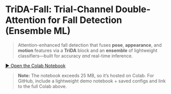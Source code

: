 # TriDA-Fall: Trial-Channel Double-Attention for Fall Detection (Ensemble ML)

> Attention-enhanced fall detection that fuses **pose**, **appearance**, and **motion** features via a **TriDA** block and an **ensemble** of lightweight classifiers—built for accuracy *and* real-time inference.

[▶️ Open the Colab Notebook](https://colab.research.google.com/drive/1_v7Fdh5uu5uUF7F-kOrLDRYVDJoq_kwj?usp=sharing)

> **Note:** The notebook exceeds 25 MB, so it’s hosted on Colab. For GitHub, include a lightweight demo notebook + saved configs and link to the full Colab above.



